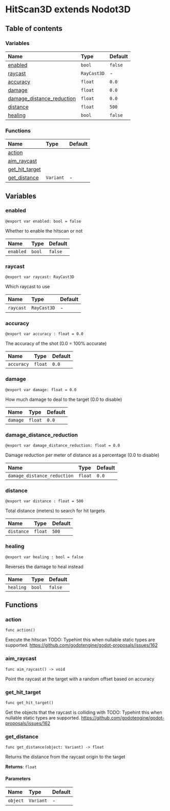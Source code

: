 # HitScan3D extends Nodot3D

## Table of contents

### Variables

|Name|Type|Default|
|:-|:-|:-|
|[enabled](#enabled)|`bool`|`false`|
|[raycast](#raycast)|`RayCast3D`|-|
|[accuracy](#accuracy)|`float`|`0.0`|
|[damage](#damage)|`float`|`0.0`|
|[damage_distance_reduction](#damage_distance_reduction)|`float`|`0.0`|
|[distance](#distance)|`float`|`500`|
|[healing](#healing)|`bool`|`false`|

### Functions

|Name|Type|Default|
|:-|:-|:-|
|[action](#action)|||
|[aim_raycast](#aim_raycast)|||
|[get_hit_target](#get_hit_target)|||
|[get_distance](#get_distance)|`Variant`|-|

## Variables

### enabled

```gdscript
@export var enabled: bool = false
```

Whether to enable the hitscan or not

|Name|Type|Default|
|:-|:-|:-|
|`enabled`|`bool`|`false`|

### raycast

```gdscript
@export var raycast: RayCast3D
```

Which raycast to use

|Name|Type|Default|
|:-|:-|:-|
|`raycast`|`RayCast3D`|-|

### accuracy

```gdscript
@export var accuracy : float = 0.0
```

The accuracy of the shot (0.0 = 100% accurate)

|Name|Type|Default|
|:-|:-|:-|
|`accuracy`|`float`|`0.0`|

### damage

```gdscript
@export var damage: float = 0.0
```

How much damage to deal to the target (0.0 to disable)

|Name|Type|Default|
|:-|:-|:-|
|`damage`|`float`|`0.0`|

### damage_distance_reduction

```gdscript
@export var damage_distance_reduction: float = 0.0
```

Damage reduction per meter of distance as a percentage (0.0 to disable)

|Name|Type|Default|
|:-|:-|:-|
|`damage_distance_reduction`|`float`|`0.0`|

### distance

```gdscript
@export var distance : float = 500
```

Total distance (meters) to search for hit targets

|Name|Type|Default|
|:-|:-|:-|
|`distance`|`float`|`500`|

### healing

```gdscript
@export var healing : bool = false
```

Reverses the damage to heal instead

|Name|Type|Default|
|:-|:-|:-|
|`healing`|`bool`|`false`|

## Functions

### action

```gdscript
func action()
```

Execute the hitscan TODO: Typehint this when nullable static types are supported. https://github.com/godotengine/godot-proposals/issues/162

### aim_raycast

```gdscript
func aim_raycast() -> void
```

Point the raycast at the target with a random offset based on accuracy

### get_hit_target

```gdscript
func get_hit_target()
```

Get the objects that the raycast is colliding with TODO: Typehint this when nullable static types are supported. https://github.com/godotengine/godot-proposals/issues/162

### get_distance

```gdscript
func get_distance(object: Variant) -> float
```

Returns the distance from the raycast origin to the target

**Returns**: `float`

#### Parameters

|Name|Type|Default|
|:-|:-|:-|
|`object`|`Variant`|-|

